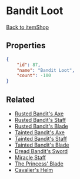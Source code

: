 # Bandit Loot

<no description available>

[Back to itemShop](../item-shops.md)

## Properties

```json
{
    "id": 87,
    "name": "Bandit Loot",
    "count": -100
}
```

## Related

- [Rusted Bandit's Axe](../items/2110-rusted-bandit-s-axe.md)
- [Rusted Bandit's Staff](../items/2111-rusted-bandit-s-staff.md)
- [Rusted Bandit's Blade](../items/2112-rusted-bandit-s-blade.md)
- [Tainted Bandit's Axe](../items/2113-tainted-bandit-s-axe.md)
- [Tainted Bandit's Staff](../items/2114-tainted-bandit-s-staff.md)
- [Tainted Bandit's Blade](../items/2115-tainted-bandit-s-blade.md)
- [Dread Bandit's Sword](../items/2116-dread-bandit-s-sword.md)
- [Miracle Staff](../items/2117-miracle-staff.md)
- [The Princess' Blade](../items/2118-the-princess-blade.md)
- [Cavalier's Helm](../items/2119-cavalier-s-helm.md)

